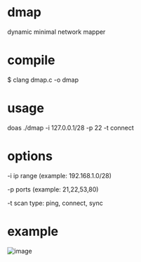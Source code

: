 # dmap
dynamic minimal network mapper

# compile
$ clang dmap.c -o dmap

# usage
doas ./dmap -i 127.0.0.1/28 -p 22 -t connect

# options
-i  ip range (example: 192.168.1.0/28)

-p  ports (example: 21,22,53,80)

-t  scan type: ping, connect, sync

# example
![image](https://github.com/user-attachments/assets/f5c2b35c-115e-4e45-9289-96aa6f9738d7)
